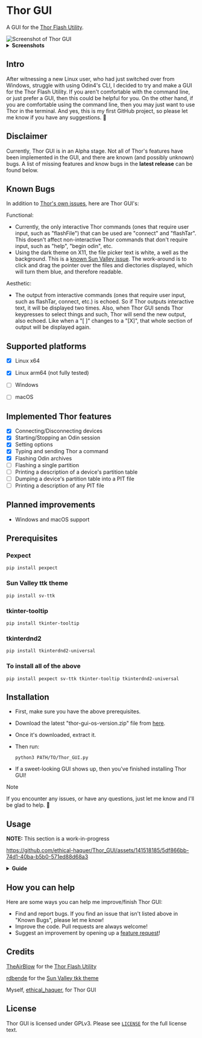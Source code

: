 
# Thor GUI

A GUI for the [Thor Flash Utility](https://github.com/Samsung-Loki/Thor).

<picture>
  <source media="(prefers-color-scheme: dark)" srcset="https://github.com/ethical-haquer/Thor_GUI/assets/141518185/b8e7a504-6d43-4cac-a7de-f3d957b31391">
  <source media="(prefers-color-scheme: light)" srcset="https://github.com/ethical-haquer/Thor_GUI/assets/141518185/326fba9b-89fe-4967-8b79-de7544373537">
  <img alt="Screenshot of Thor GUI">
</picture>
<details>
  <summary><b>Screenshots</b></summary>
  <br>
  <b>NOTE:</b> This section is a work-in-progress
  <br>
  <br>
  Options Tab:
  <br>
  <picture>
    <source media="(prefers-color-scheme: dark)" srcset="https://github.com/ethical-haquer/Thor_GUI/assets/141518185/d7624e29-6d1a-4626-837d-f21ec9304140">
    <source media="(prefers-color-scheme: light)" srcset="https://github.com/ethical-haquer/Thor_GUI/assets/141518185/dad26804-0c18-41e5-86a9-2dacd107f18f">
    <img alt="Options Tab">
  </picture>
  <br>
  Pit Tab:
  <br>
  <picture>
    <source media="(prefers-color-scheme: dark)" srcset="https://github.com/ethical-haquer/Thor_GUI/assets/141518185/89c3e1ab-4d69-4d39-8da9-c26907675390">
    <source media="(prefers-color-scheme: light)" srcset="https://github.com/ethical-haquer/Thor_GUI/assets/141518185/4f5bdf5e-7ecd-43dc-af92-126d442820d0">
    <img alt="Pit Tab">
  </picture>
  <br>
  Settings Tab:
  <br>
  <picture>
    <source media="(prefers-color-scheme: dark)" srcset="https://github.com/ethical-haquer/Thor_GUI/assets/141518185/2034dddc-fe24-4819-8c07-11f2bec85c1b">
    <source media="(prefers-color-scheme: light)" srcset="https://github.com/ethical-haquer/Thor_GUI/assets/141518185/8a1a3712-394f-4d9c-b84e-b2eaa151a5f7">
    <img alt="Settings Tab">
  </picture>
  <br>
  Help Tab:
  <br>
  <picture>
    <source media="(prefers-color-scheme: dark)" srcset="https://github.com/ethical-haquer/Thor_GUI/assets/141518185/b988cf6f-8f73-4cff-a50c-371dc781aa49">
    <source media="(prefers-color-scheme: light)" srcset="https://github.com/ethical-haquer/Thor_GUI/assets/141518185/0d697247-1c1e-4769-9f15-e6b01c580cc6">
    <img alt="Help Tab">
  </picture>
  <br>
  About Tab:
  <br>
  <picture>
    <source media="(prefers-color-scheme: dark)" srcset="https://github.com/ethical-haquer/Thor_GUI/assets/141518185/795acfc2-404f-4e74-9acf-3a269b7119dd">
    <source media="(prefers-color-scheme: light)" srcset="https://github.com/ethical-haquer/Thor_GUI/assets/141518185/d16c0e4d-65a7-46f8-b976-b34b7c57a116">
    <img alt="About Tab">
  </picture>
  <br>
  Command Entry:
  <br>
  <picture>
    <source media="(prefers-color-scheme: dark)" srcset="https://github.com/ethical-haquer/Thor_GUI/assets/141518185/7d875fc7-bead-47bd-943c-d3622b320546">
    <source media="(prefers-color-scheme: light)" srcset="https://github.com/ethical-haquer/Thor_GUI/assets/141518185/136b84a6-81f8-4ed9-b7e2-1e2ebfc973ff">
    <img alt="Command Entry">
  </picture>
  <br>
  "Connect Device" Window:
  <br>
  <picture>
    <source media="(prefers-color-scheme: dark)" srcset="https://github.com/ethical-haquer/Thor_GUI/assets/141518185/d4574054-5f7f-4c8a-9d4c-4de41c3690fd">
    <source media="(prefers-color-scheme: light)" srcset="https://github.com/ethical-haquer/Thor_GUI/assets/141518185/d4574054-5f7f-4c8a-9d4c-4de41c3690fd">
    <img alt="Connect Device Window">
  </picture>
  <br>
  "Select Partitions" Window:
  <br>
  <picture>
    <source media="(prefers-color-scheme: dark)" srcset="https://github.com/ethical-haquer/Thor_GUI/assets/141518185/620d05e8-872e-44d7-946e-fca7bf80e311">
    <source media="(prefers-color-scheme: light)" srcset="https://github.com/ethical-haquer/Thor_GUI/assets/141518185/83a61e3c-09d7-41a5-8178-124abc6fc623">
    <img alt="Select Partitions Window">
  </picture>
  <br>
  "Verify Flash" Window:
  <br>
  <picture>
    <source media="(prefers-color-scheme: dark)" srcset="https://github.com/ethical-haquer/Thor_GUI/assets/141518185/7d3d6e6c-af3c-48eb-bd31-263741b3f5b7">
    <source media="(prefers-color-scheme: light)" srcset="https://github.com/ethical-haquer/Thor_GUI/assets/141518185/48a7da84-1474-4d09-9b9d-ae2a74d02100">
    <img alt="Verify Flash Window">
  </picture>
</details>

## Intro

After witnessing a new Linux user, who had just switched over from Windows, struggle with using Odin4's CLI, I decided to try and make a GUI for the Thor Flash Utility. If you aren't comfortable with the command line, or just prefer a GUI, then this could be helpful for you. On the other hand, if you are comfortable using the command line, then you may just want to use Thor in the terminal. And yes, this is my first GitHub project, so please let me know if you have any suggestions. :slightly_smiling_face:

## Disclaimer

Currently, Thor GUI is in an Alpha stage. Not all of Thor's features have been implemented in the GUI, and there are known (and possibly unknown) bugs. A list of missing features and know bugs in the **latest release** can be found below.

## Known Bugs

In addition to [Thor's own issues](https://github.com/Samsung-Loki/Thor/issues), here are Thor GUI's:

Functional:
+ Currently, the only interactive Thor commands (ones that require user input, such as "flashFile") that can be used are "connect" and "flashTar". This doesn't affect non-interactive Thor commands that don't require input, such as "help", "begin odin", etc.
+ Using the dark theme on X11, the file picker text is white, a well as the background. This is a [known Sun Valley issue](https://github.com/rdbende/Sun-Valley-ttk-theme/issues/104). The work-around is to click and drag the pointer over the files and diectories displayed, which will turn them blue, and therefore readable.

Aesthetic:
+ The output from interactive commands (ones that require user input, such as flashTar, connect, etc.) is echoed. So if Thor outputs interactive text, it will be displayed two times. Also, when Thor GUI sends Thor keypresses to select things and such, Thor will send the new output, also echoed. Like when a "[ ]" changes to a "[X]", that whole section of output will be displayed again.

## Supported platforms

- [x] Linux x64
- [x] Linux arm64 (not fully tested)
- [ ] Windows
- [ ] macOS


## Implemented Thor features

- [x] Connecting/Disconnecting devices
- [x] Starting/Stopping an Odin session
- [x] Setting options
- [x] Typing and sending Thor a command
- [x] Flashing Odin archives
- [ ] Flashing a single partition
- [ ] Printing a description of a device's partition table
- [ ] Dumping a device's partition table into a PIT file
- [ ] Printing a description of any PIT file

## Planned improvements

+ Windows and macOS support

## Prerequisites

### Pexpect

```
pip install pexpect
```

### Sun Valley ttk theme

```
pip install sv-ttk
```

### tkinter-tooltip

```
pip install tkinter-tooltip
```

### tkinterdnd2

```
pip install tkinterdnd2-universal
```

### To install all of the above

```
pip install pexpect sv-ttk tkinter-tooltip tkinterdnd2-universal
```

## Installation

+ First, make sure you have the above prerequisites.
+ Download the latest "thor-gui-os-version.zip" file from [here](https://github.com/ethical-haquer/Thor_GUI/releases).
+ Once it's downloaded, extract it.
+ Then run:

  ```
  python3 PATH/TO/Thor_GUI.py
  ```
+ If a sweet-looking GUI shows up, then you've finished installing Thor GUI!

> [!NOTE]
> If you encounter any issues, or have any questions, just let me know and I'll be glad to help. 🙂

## Usage
**NOTE:** This section is a work-in-progress

https://github.com/ethical-haquer/Thor_GUI/assets/141518185/5df866bb-74d1-40ba-b5b0-571ed88d68a3

<details>
  <summary><b>Guide</b></summary>
  <br>
  <b>Starting Thor (0:00):</b>
  <br>
  To start Thor, click the "Start Thor" button. This is usually the first thing you'd do after running Thor GUI.
  <br>
  <br>
  <b>Connecting to a device (0:09):</b> 
  <br>
  To connect to a device, click the "Connect" button. A pop-up window will appear, asking you what device you'd like to connect to. Choose a device, and then click "Select".
  <br>
  <br>
  <b>Starting an Odin protocol (0:17):</b>
  <br>
  To start an Odin protocol, which is needed to flash a device, click the "Start Odin protocol" button. 
  <br>
  <b>Fun fact:</b> The top three buttons in Thor GUI are placed in the order they should be used, from left to right.
  <br>
  <br>
  <b>Flashing Odin archives (0:19)</b> 
  <br>
  To flash Odin archives, first select what files to flash. You may either select the files with a file picker, by clicking one of the file buttons (For example, to select a BL file, click the "BL" button), or type the file path into the corresponding entry. Only files which are selected with the check-boxes will be flashed. 
  <br>
  <br>
  To flash the selected files, hit the "Start" button. There are a few requirements that must be met for it to start the flash: 
  <br>
  At least one file must be selected (with the check-boxes), 
  <br>
  All selected files must exist, 
  <br>
  All selected files must be a .tar, .md5, or .zip, 
  <br>
  All selected files must be in the same directory. 
  <br>
  <br>
  If any of these above conditions is not met, Thor GUI will simply let you know, so don't worry.
  <br>
  <br>
  After a flash has been started, you will be presented with a "Select Partitions" Window. You may click "Select All" to select all of the listed partitions, or choose certain partitions to flash. Once you have finished selecting the partitions you want to flash, hit the "Select" button. There will be a "Select Partitions" Window for <b>every file</b> you selected with the check-boxes.
  <br>
  <br>
  After you have finished selecting partitions to flash you will see a "Verify Flash" window. This is your chance to cancel the flash if needed, by clicking the "No" button. Otherwise, click the "Yes" button and the flash will start.
  <br>
  <br>
  <b>Running a <a href="https://github.com/Samsung-Loki/Thor#current-list-of-commands">Thor command</a> (1:12):</b> 
  <br>
  To send Thor a command, enter it into the Command Entry (upper-right corner of Thor GUI, under the "Start Thor" button) and hit Enter. (the key on the keyboard, not the button on Thor GUI)
</details>

## How you can help

Here are some ways you can help me improve/finish Thor GUI:
+ Find and report bugs. If you find an issue that isn't listed above in "Known Bugs", please let me know!
+ Improve the code. Pull requests are always welcome!
+ Suggest an improvement by opening up a [feature request](https://github.com/ethical-haquer/Thor_GUI/issues/new/choose)!

## Credits

[TheAirBlow](https://github.com/theairblow) for the [Thor Flash Utility](https://github.com/Samsung-Loki/Thor)

[rdbende](https://github.com/rdbende) for the [Sun Valley tkk theme](https://github.com/rdbende/Sun-Valley-ttk-theme)

Myself, [ethical_haquer](https://github.com/ethical-haquer), for Thor GUI

## License

Thor GUI is licensed under GPLv3. Please see [`LICENSE`](./LICENSE) for the full license text.
